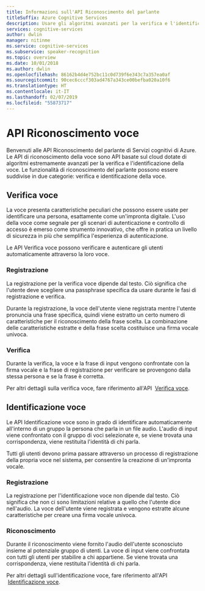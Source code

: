 ```yaml
---
title: Informazioni sull'API Riconoscimento del parlante
titleSuffix: Azure Cognitive Services
description: Usare gli algoritmi avanzati per la verifica e l'identificazione della voce con l'API Riconoscimento del parlante in Servizi cognitivi.
services: cognitive-services
author: dwlin
manager: nitinme
ms.service: cognitive-services
ms.subservice: speaker-recognition
ms.topic: overview
ms.date: 10/01/2018
ms.author: dwlin
ms.openlocfilehash: 86162b4d4e752bc11c0d739f6e343c7a357ea0af
ms.sourcegitcommit: 90cec6cccf303ad4767a343ce00befba020a10f6
ms.translationtype: HT
ms.contentlocale: it-IT
ms.lasthandoff: 02/07/2019
ms.locfileid: "55873717"
---
```

# <a name="speaker-recognition-api"></a>API Riconoscimento voce

Benvenuti alle API Riconoscimento del parlante di Servizi cognitivi di Azure. Le API di riconoscimento della voce sono API basate sul cloud dotate di algoritmi estremamente avanzati per la verifica e l'identificazione della voce. Le funzionalità di riconoscimento del parlante possono essere suddivise in due categorie: verifica e identificazione della voce.


## <a name="speaker-verification"></a>Verifica voce

La voce presenta caratteristiche peculiari che possono essere usate per identificare una persona, esattamente come un'impronta digitale.  L'uso della voce come segnale per gli scenari di autenticazione e controllo di accesso è emerso come strumento innovativo, che offre in pratica un livello di sicurezza in più che semplifica l'esperienza di autenticazione.

Le API Verifica voce possono verificare e autenticare gli utenti automaticamente attraverso la loro voce.

### <a name="enrollment"></a>Registrazione

La registrazione per la verifica voce dipende dal testo. Ciò significa che l'utente deve scegliere una passphrase specifica da usare durante le fasi di registrazione e verifica.

Durante la registrazione, la voce dell'utente viene registrata mentre l'utente pronuncia una frase specifica, quindi viene estratto un certo numero di caratteristiche per il riconoscimento della frase scelta. La combinazione delle caratteristiche estratte e della frase scelta costituisce una firma vocale univoca.

### <a name="verification"></a>Verifica

Durante la verifica, la voce e la frase di input vengono confrontate con la firma vocale e la frase di registrazione per verificare se provengono dalla stessa persona e se la frase è corretta.

Per altri dettagli sulla verifica voce, fare riferimento all'API  [Verifica voce](https://westus.dev.cognitive.microsoft.com/docs/services/563309b6778daf02acc0a508/operations/563309b7778daf06340c9652).

## <a name="speaker-identification"></a>Identificazione voce

Le API Identificazione voce sono in grado di identificare automaticamente all'interno di un gruppo la persona che parla in un file audio. L'audio di input viene confrontato con il gruppo di voci selezionate e, se viene trovata una corrispondenza, viene restituita l'identità di chi parla.

Tutti gli utenti devono prima passare attraverso un processo di registrazione della propria voce nel sistema, per consentire la creazione di un'impronta vocale.


### <a name="enrollment"></a>Registrazione

La registrazione per l'identificazione voce non dipende dal testo. Ciò significa che non ci sono limitazioni relative a quello che l'utente dice nell'audio. La voce dell'utente viene registrata e vengono estratte alcune caratteristiche per creare una firma vocale univoca.


### <a name="recognition"></a>Riconoscimento

Durante il riconoscimento viene fornito l'audio dell'utente sconosciuto insieme al potenziale gruppo di utenti. La voce di input viene confrontata con tutti gli utenti per stabilire a chi appartiene. Se viene trovata una corrispondenza, viene restituita l'identità di chi parla.

Per altri dettagli sull'identificazione voce, fare riferimento all'API  [Identificazione voce](https://westus.dev.cognitive.microsoft.com/docs/services/563309b6778daf02acc0a508/operations/5645c068e597ed22ec38f42e).
